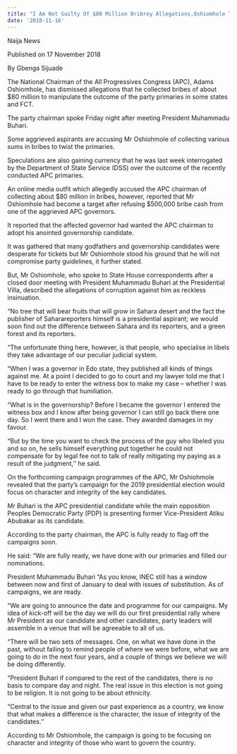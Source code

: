 ```yaml
---
title: "I Am Not Guilty Of $80 Million Bribrey Allegations,Oshiomhole Tells Buhari"
date: '2018-11-16'
---
```

Naija News

Published on 17 November 2018

By Gbenga Sijuade

The National Chairman of the All Progressives Congress (APC), Adams Oshiomhole, has dismissed allegations that he collected bribes of about $80 million to manipulate the outcome of the party primaries in some states and FCT.

The party chairman spoke Friday night after meeting President Muhammadu Buhari.

Some aggrieved aspirants are accusing Mr Oshiohmole of collecting various sums in bribes to twist the primaries.

Speculations are also gaining currency that he was last week interrogated by the Department of State Service (DSS) over the outcome of the recently conducted APC primaries.

An online media outfit which allegedly accused the APC chairman of collecting about $80 million in bribes, however, reported that Mr Oshiomhole had become a target after refusing $500,000 bribe cash from one of the aggrieved APC governors.

It reported that the affected governor had wanted the APC chairman to adopt his anointed governorship candidate.

It was gathered that many godfathers and governorship candidates were desperate for tickets but Mr Oshiomhole stood his ground that he will not compromise party guidelines, it further stated.

But, Mr Oshiomhole, who spoke to State House correspondents after a closed door meeting with President Muhammadu Buhari at the Presidential Villa, described the allegations of corruption against him as reckless insinuation.

“No tree that will bear fruits that will grow in Sahara desert and the fact the publisher of Saharareporters himself is a presidential aspirant; we would soon find out the difference between Sahara and its reporters, and a green forest and its reporters.

“The unfortunate thing here, however, is that people, who specialise in libels they take advantage of our peculiar judicial system.

“When I was a governor in Edo state, they published all kinds of things against me. At a point I decided to go to court and my lawyer told me that I have to be ready to enter the witness box to make my case – whether I was ready to go through that humiliation.

“What is in the governorship? Before I became the governor I entered the witness box and I know after being governor I can still go back there one day. So I went there and I won the case. They awarded damages in my favour.

“But by the time you want to check the process of the guy who libeled you and so on, he sells himself everything put together he could not compensate for by legal fee not to talk of really mitigating my paying as a result of the judgment,’’ he said.

On the forthcoming campaign programmes of the APC, Mr Oshiohmole revealed that the party’s campaign for the 2019 presidential election would focus on character and integrity of the key candidates.

Mr Buhari is the APC presidential candidate while the main opposition Peoples Democratic Party (PDP) is presenting former Vice-President Atiku Abubakar as its candidate.

According to the party chairman, the APC is fully ready to flag off the campaigns soon.

He said: “We are fully ready, we have done with our primaries and filled our nominations.

President Muhammadu Buhari
“As you know, INEC still has a window between now and first of January to deal with issues of substitution. As of campaigns, we are ready.

“We are going to announce the date and programme for our campaigns. My idea of kick-off will be the day we will do our first presidential rally where Mr President as our candidate and other candidates, party leaders will assemble in a venue that will be agreeable to all of us.

“There will be two sets of messages. One, on what we have done in the past, without failing to remind people of where we were before, what we are going to do in the next four years, and a couple of things we believe we will be doing differently.

“President Buhari if compared to the rest of the candidates, there is no basis to compare day and night. The real issue in this election is not going to be religion. It is not going to be about ethnicity.

“Central to the issue and given our past experience as a country, we know that what makes a difference is the character, the issue of integrity of the candidates.’’

According to Mr Oshiomhole, the campaign is going to be focusing on character and integrity of those who want to govern the country.



